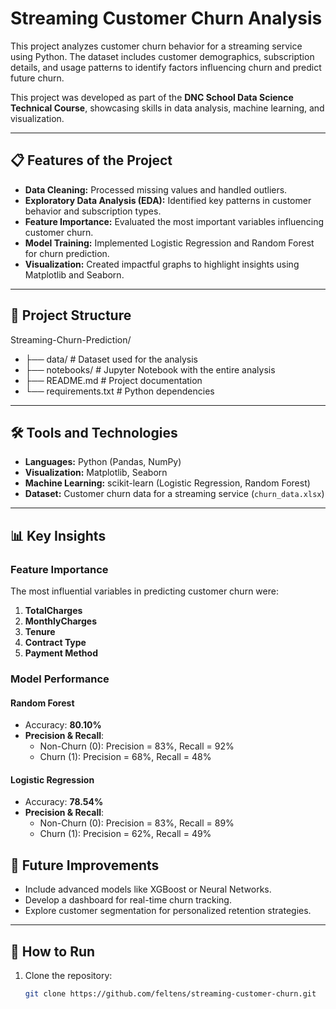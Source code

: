 # Streaming Customer Churn Analysis

This project analyzes customer churn behavior for a streaming service using Python. The dataset includes customer demographics, subscription details, and usage patterns to identify factors influencing churn and predict future churn.

This project was developed as part of the **DNC School Data Science Technical Course**, showcasing skills in data analysis, machine learning, and visualization.

---

## 📋 Features of the Project
- **Data Cleaning:** Processed missing values and handled outliers.
- **Exploratory Data Analysis (EDA):** Identified key patterns in customer behavior and subscription types.
- **Feature Importance:** Evaluated the most important variables influencing customer churn.
- **Model Training:** Implemented Logistic Regression and Random Forest for churn prediction.
- **Visualization:** Created impactful graphs to highlight insights using Matplotlib and Seaborn.

---

## 📂 Project Structure

Streaming-Churn-Prediction/
- ├── data/               # Dataset used for the analysis
- ├── notebooks/          # Jupyter Notebook with the entire analysis
- ├── README.md           # Project documentation
- └── requirements.txt    # Python dependencies


---

## 🛠️ Tools and Technologies
- **Languages:** Python (Pandas, NumPy)
- **Visualization:** Matplotlib, Seaborn
- **Machine Learning:** scikit-learn (Logistic Regression, Random Forest)
- **Dataset:** Customer churn data for a streaming service (`churn_data.xlsx`)

---

## 📊 Key Insights
### Feature Importance
The most influential variables in predicting customer churn were:
1. **TotalCharges**
2. **MonthlyCharges**
3. **Tenure**
4. **Contract Type**
5. **Payment Method**

### Model Performance
#### **Random Forest**
- Accuracy: **80.10%**
- **Precision & Recall**:
  - Non-Churn (0): Precision = 83%, Recall = 92%
  - Churn (1): Precision = 68%, Recall = 48%

#### **Logistic Regression**
- Accuracy: **78.54%**
- **Precision & Recall**:
  - Non-Churn (0): Precision = 83%, Recall = 89%
  - Churn (1): Precision = 62%, Recall = 49%

## 🎯 Future Improvements
- Include advanced models like XGBoost or Neural Networks.
- Develop a dashboard for real-time churn tracking.
- Explore customer segmentation for personalized retention strategies.

---

## 🔧 How to Run
1. Clone the repository:
   ```bash
   git clone https://github.com/feltens/streaming-customer-churn.git

